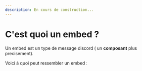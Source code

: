 ```yaml
---
description: En cours de construction...
---
```


# C'est quoi un embed ?

Un embed est un type de message discord ( un **composant** plus precisement).



Voici à quoi peut ressembler un embed :&#x20;

